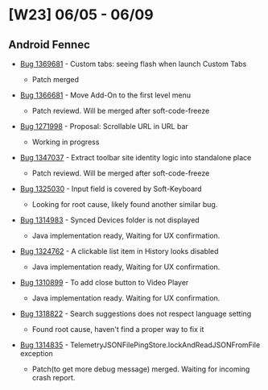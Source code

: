 # [W23] 06/05 - 06/09

## Android Fennec

* [Bug 1369681](https://bugzilla.mozilla.org/show_bug.cgi?id=1369681) - Custom tabs: seeing flash when launch Custom Tabs
    - Patch merged

* [Bug 1366681](https://bugzilla.mozilla.org/show_bug.cgi?id=1366681) - Move Add-On to the first level menu
    - Patch reviewd. Will be merged after soft-code-freeze

* [Bug 1271998](https://bugzilla.mozilla.org/show_bug.cgi?id=1271998) - Proposal: Scrollable URL in URL bar
    - Working in progress

* [Bug 1347037](https://bugzilla.mozilla.org/show_bug.cgi?id=1347037) - Extract toolbar site identity logic into standalone place
    - Patch reviewd. Will be merged after soft-code-freeze

* [Bug 1325030](https://bugzilla.mozilla.org/show_bug.cgi?id=1325030) - Input field is covered by Soft-Keyboard
    - Looking for root cause, likely found another similar bug.

* [Bug 1314983](https://bugzilla.mozilla.org/show_bug.cgi?id=1314983) - Synced Devices folder is not displayed
    - Java implementation ready, Waiting for UX confirmation.

* [Bug 1324762](https://bugzilla.mozilla.org/show_bug.cgi?id=1324726) - A clickable list item in History looks disabled
    - Java implementation ready, Waiting for UX confirmation.

* [Bug 1310899](https://bugzilla.mozilla.org/show_bug.cgi?id=1310899) - To add close button to Video Player
    - Java implementation ready. Waiting for UX confirmation.

* [Bug 1318822](https://bugzilla.mozilla.org/show_bug.cgi?id=1318822) -  Search suggestions does not respect language setting
    - Found root cause, haven't find a proper way to fix it

* [Bug 1314835](https://bugzilla.mozilla.org/show_bug.cgi?id=1314835) - TelemetryJSONFilePingStore.lockAndReadJSONFromFile exception
    - Patch(to get more debug message) merged. Waiting for incoming crash report.

